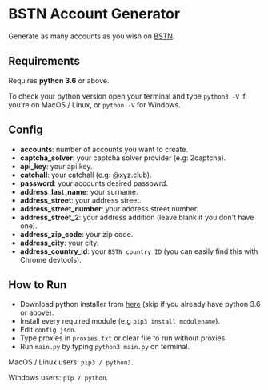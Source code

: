 # BSTN Account Generator

Generate as many accounts as you wish on [BSTN](https://www.bstn.com).

## Requirements
Requires **python 3.6** or above.

To check your python version open your terminal and type `python3 -V` if you're on MacOS / Linux, or `python -V` for Windows.

## Config

+ **accounts**:  number of accounts you want to create.
+ **captcha_solver**: your captcha solver provider (e.g: 2captcha).
+ **api_key**: your api key.
+ **catchall**: your catchall (e.g: @xyz.club).
+ **password**: your accounts desired passowrd.
+ **address_last_name**: your surname.
+ **address_street**: your address street.
+ **address_street_number**: your address street number.
+ **address_street_2**: your address addition (leave blank if you don't have one).
+ **address_zip_code**: your zip code.
+ **address_city**: your city.
+ **address_country_id**: your `BSTN country ID` (you can easily find this with Chrome devtools).



## How to Run

+ Download python installer from [here](https://www.python.org/downloads/release/python-367/) (skip if you already have python 3.6 or above).
+ Install every required module (e.g `pip3 install modulename`).
+ Edit `config.json`.
+ Type proxies in `proxies.txt` or clear file to run without proxies.
+ Run `main.py` by typing `python3 main.py` on terminal.


MacOS / Linux users: `pip3 / python3`.

Windows users: `pip / python`.
